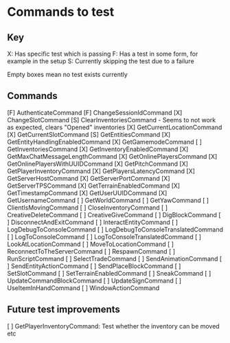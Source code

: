 # Commands to test

## Key

  X: Has specific test which is passing
  F: Has a test in some form, for example in the setup
  S: Currently skipping the test due to a failure

  Empty boxes mean no test exists currently

## Commands

 [F] AuthenticateCommand
 [F] ChangeSessionIdCommand
 [X] ChangeSlotCommand
 [S] ClearInventoriesCommand - Seems to not work as expected, clears "Opened" inventories
 [X] GetCurrentLocationCommand
 [X] GetCurrentSlotCommand
 [S] GetEntitiesCommand
 [X] GetEntityHandlingEnabledCommand
 [X] GetGamemodeCommand
 [ ] GetInventoriesCommand
 [X] GetInventoryEnabledCommand
 [X] GetMaxChatMessageLengthCommand
 [X] GetOnlinePlayersCommand
 [X] GetOnlinePlayersWithUUIDCommand
 [X] GetPitchCommand
 [X] GetPlayerInventoryCommand
 [X] GetPlayersLatencyCommand
 [X] GetServerHostCommand
 [X] GetServerPortCommand
 [X] GetServerTPSCommand
 [X] GetTerrainEnabledCommand
 [X] GetTimestampCommand
 [X] GetUserUUIDCommand
 [X] GetUsernameCommand
 [ ] GetWorldCommand
 [ ] GetYawCommand
 [ ] ClientIsMovingCommand
 [ ] CloseInventoryCommand
 [ ] CreativeDeleteCommand
 [ ] CreativeGiveCommand
 [ ] DigBlockCommand
 [ ] DisconnectAndExitCommand
 [ ] InteractEntityCommand
 [ ] LogDebugToConsoleCommand
 [ ] LogDebugToConsoleTranslatedCommand
 [ ] LogToConsoleCommand
 [ ] LogToConsoleTranslatedCommand
 [ ] LookAtLocationCommand
 [ ] MoveToLocationCommand
 [ ] ReconnectToTheServerCommand
 [ ] RespawnCommand
 [ ] RunScriptCommand
 [ ] SelectTradeCommand
 [ ] SendAnimationCommand
 [ ] SendEntityActionCommand
 [ ] SendPlaceBlockCommand
 [ ] SetSlotCommand
 [ ] SetTerrainEnabledCommand
 [ ] SneakCommand
 [ ] UpdateCommandBlockCommand
 [ ] UpdateSignCommand
 [ ] UseItemInHandCommand
 [ ] WindowActionCommand

## Future test improvements

 [ ] GetPlayerInventoryCommand: Test whether the inventory can be moved etc
